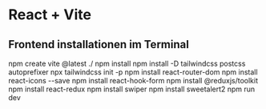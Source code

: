 # React + Vite

## Frontend installationen im Terminal

npm create vite @latest ./
npm install
npm install -D tailwindcss postcss autoprefixer
npx tailwindcss init -p
npm install react-router-dom
npm install react-icons --save
npm install react-hook-form
npm install @reduxjs/toolkit
npm install react-redux
npm install swiper
npm install sweetalert2
npm run dev